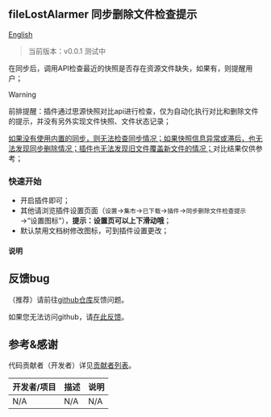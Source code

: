 ## fileLostAlarmer 同步删除文件检查提示

[English](README.md)

> 当前版本：v0.0.1 测试中

在同步后，调用API检查最近的快照是否存在资源文件缺失，如果有，则提醒用户；

> [!WARNING]
> 前排提醒：插件通过思源快照对比api进行检查，仅为自动化执行对比和删除文件的提示，并没有另外实现文件快照、文件状态记录；
> 
> <u>如果没有使用内置的同步，则无法检查同步情况；如果快照信息异常或滞后，也无法发现同步删除情况；插件也无法发现旧文件覆盖新文件的情况；</u>对比结果仅供参考；

### 快速开始

- 开启插件即可；
- 其他请浏览插件设置页面（`设置`→`集市`→`已下载`→`插件`→`同步删除文件检查提示`→“设置图标”），**提示：设置页可以上下滑动哦**；
- 默认禁用文档树修改图标，可到插件设置更改；

#### 说明



## 反馈bug

（推荐）请前往[github仓库](https://github.com/OpaqueGlass/syplugin-fileLostAlarmer)反馈问题。

如果您无法访问github，请[在此反馈](https://wj.qq.com/s2/12395364/b69f/)。

## 参考&感谢

代码贡献者（开发者）详见[贡献者列表](https://github.com/OpaqueGlass/syplugin-my-plugin-collection/graphs/contributors)。

| 开发者/项目                                                  | 描述                                                         | 说明                         |
| ------------------------------------------------------------ | ------------------------------------------------------------ | ---------------------------- |
| N/A | N/A | N/A |
